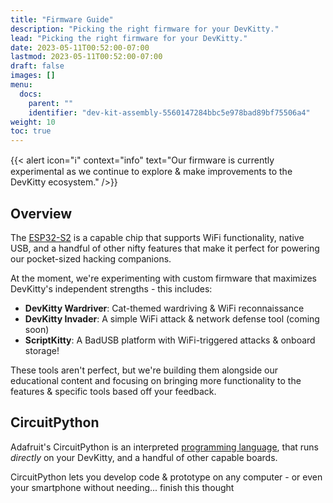 ```yaml
---
title: "Firmware Guide"
description: "Picking the right firmware for your DevKitty."
lead: "Picking the right firmware for your DevKitty."
date: 2023-05-11T00:52:00-07:00
lastmod: 2023-05-11T00:52:00-07:00
draft: false
images: []
menu:
  docs:
    parent: ""
    identifier: "dev-kit-assembly-5560147284bbc5e978bad89bf75506a4"
weight: 10
toc: true
---
```

{{< alert icon="ℹ️" context="info" text="Our firmware is currently experimental as we continue to explore & make improvements to the DevKitty ecosystem." />}}


## Overview
The [ESP32-S2]() is a capable chip that supports WiFi functionality, native USB, and a handful of other nifty features that make it perfect for powering our pocket-sized hacking companions. 

At the moment, we're experimenting with custom firmware that maximizes DevKitty's independent strengths - this includes:
- **DevKitty Wardriver**: Cat-themed wardriving & WiFi reconnaissance
- **DevKitty Invader**: A simple WiFi attack & network defense tool (coming soon)
- **ScriptKitty**: A BadUSB platform with WiFi-triggered attacks & onboard storage!

These tools aren't perfect, but we're building them alongside our educational content and focusing on bringing more functionality to the features & specific tools based off your feedback.


## CircuitPython
Adafruit's CircuitPython is an interpreted [programming language](), that runs *directly* on your DevKitty, and a handful of other capable boards.  

CircuitPython lets you develop code & prototype on any computer - or even your smartphone without needing... finish this thought

